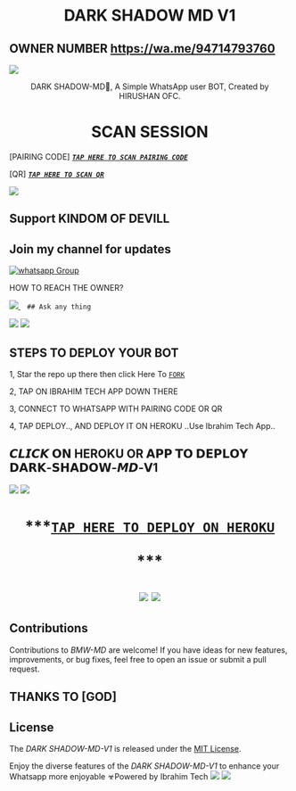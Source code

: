 <h1 align="center">DARK SHADOW MD V1</h1>

## OWNER NUMBER   https://wa.me/94714793760



<a><img src='https://files.catbox.moe/dt99da.jpg'/></a>
      

 
<p align="center"> DARK SHADOW-MD🥷, A Simple WhatsApp user BOT, Created by HIRUSHAN OFC.
</p>
<p align="center">


                   

 <h1 align="center">  SCAN SESSION </h1>
 

[PAIRING CODE]  ***[`TAP HERE TO SCAN PAIRING CODE`]()***


  
 [QR] ***[`TAP HERE TO SCAN QR`](.com/qr)***


<a><img src='https://pomf2.lain.la/f/cui190rh.jpg/LyHic3i.gif'/></a>
## Support KINDOM OF DEVILL 
## Join my channel for updates 
<a href="https://chat.whatsapp.com/GizC2J7rj6RGkK2OovpJ60" target="_blank">
    <img alt="whatsapp Group" src="https://img.shields.io/badge/ Whatsapp Support Channel -25D366?style=for-the-badge&logo=whatsapp&logoColor=white" />
  </a>
</p>


HOW TO REACH THE OWNER? 
 
   
   <a href="https://wa.me/message/94714793760">
    <img src="https://img.shields.io/badge/WhatsApp-25D366?style=for-the-badge&logo=whatsapp&logoColor=white" />
  </a>&nbsp;&nbsp;
   <a

    ## Ask any thing
<a><img src='https://i.imgur.com/LyHic3i.gif'/></a>
<a><img src='https://i.imgur.com/LyHic3i.gif'/></a>

## STEPS TO DEPLOY YOUR BOT


1, Star the repo up there then click Here To  [`FORK`](https://github.com/ibrahimaitech/BMW-MD/fork)

2, TAP ON IBRAHIM TECH APP DOWN THERE



3, CONNECT TO WHATSAPP WITH PAIRING CODE OR QR



4, TAP DEPLOY.., AND DEPLOY IT ON HEROKU ..Use Ibrahim Tech App..

## 𝘾𝙇𝙄𝘾𝙆 𝗢𝗡 HEROKU OR 𝗔𝗣𝗣 𝗧𝗢 𝗗𝗘𝗣𝗟𝗢𝗬  𝗗𝗔𝗥𝗞-𝗦𝗛𝗔𝗗𝗢𝗪-𝙈𝘿-𝗩1

<a><img src='https://i.imgur.com/LyHic3i.gif'/></a>
<a><img src='https://i.imgur.com/LyHic3i.gif'/></a>

 <h1 align="center">

  ***[`TAP HERE TO DEPLOY ON HEROKU`]()







  ***<p align="center"><a href="https://bmw-code-app-c1168f4953cd.herokuapp.com/">
 



<a><img src='https://i.imgur.com/LyHic3i.gif'/></a>
<a><img src='https://i.imgur.com/LyHic3i.gif'/></a>
   
  




## Contributions


Contributions to *BMW-MD* are welcome! If you have ideas for new features, improvements, or bug fixes, feel free to open an issue or submit a pull request.
## THANKS TO [GOD]

## License

The *DARK SHADOW-MD-V1* is released under the [MIT License](https://opensource.org/licenses/MIT).

Enjoy the diverse features of the *DARK SHADOW-MD-V1*  to enhance your Whatsapp more enjoyable
☣Powered by Ibrahim Tech
<a><img src='https://i.imgur.com/LyHic3i.gif'/></a>
<a><img src='https://i.imgur.com/LyHic3i.gif'/></a>
